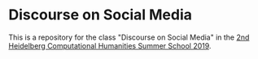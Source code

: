 # Discourse on Social Media

This is a repository for the class "Discourse on Social Media" in the 
[2nd Heidelberg Computational Humanities Summer School 2019](https://hch19.cl.uni-heidelberg.de/). 
